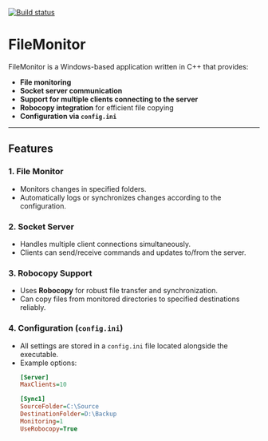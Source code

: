 [![Build status](https://ci.appveyor.com/api/projects/status/y8kbm1o1i8xs138c?svg=true)](https://ci.appveyor.com/project/ali-reza-zareian/filemonitor)

# FileMonitor

FileMonitor is a Windows-based application written in C++ that provides:

- **File monitoring**  
- **Socket server communication**  
- **Support for multiple clients connecting to the server**  
- **Robocopy integration** for efficient file copying  
- **Configuration via `config.ini`**

---

## Features

### 1. File Monitor
- Monitors changes in specified folders.
- Automatically logs or synchronizes changes according to the configuration.

### 2. Socket Server
- Handles multiple client connections simultaneously.
- Clients can send/receive commands and updates to/from the server.

### 3. Robocopy Support
- Uses **Robocopy** for robust file transfer and synchronization.
- Can copy files from monitored directories to specified destinations reliably.

### 4. Configuration (`config.ini`)
- All settings are stored in a `config.ini` file located alongside the executable.
- Example options:
  ```ini
  [Server]
  MaxClients=10

  [Sync1]
  SourceFolder=C:\Source
  DestinationFolder=D:\Backup
  Monitoring=1
  UseRobocopy=True

